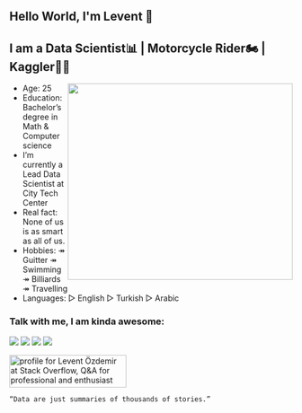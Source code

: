 ## Hello World, I'm Levent 👋


## I am a Data Scientist📊 | Motorcycle Rider🏍 | Kaggler👨‍💻
<img src=https://media4.giphy.com/media/zoKdmndB8QBR2c0gjy/giphy.gif width="400" height="350" align="right">

- Age: 25
- Education: Bachelor’s degree in Math & Computer science
- I’m currently a Lead Data Scientist at City Tech Center
- Real fact: None of us is as smart as all of us.
- Hobbies: ↠ Guitter ↠ Swimming ↠ Billiards ↠ Travelling
- Languages: ▻ English ▻ Turkish ▻ Arabic
### Talk with me, I am kinda awesome:
<p float="left">
<a href="mailto:leventoz997@gmail.com"><img src="https://img.shields.io/badge/Gmail-D14836?style=for-the-badge&logo=gmail&logoColor=white" /></a>
<a href="https://www.linkedin.com/in/levent-ozdemir/"><img src="https://img.shields.io/badge/LinkedIn-0077B5?style=for-the-badge&logo=linkedin&logoColor=yellow" /></a>
<a href="https://www.kaggle.com/leventoz"><img src="https://img.shields.io/badge/Kaggle-20BEFF?style=for-the-badge&logo=Kaggle&logoColor=white" /></a>
<a href="https://leventozdemir.medium.com/"><img src="https://img.shields.io/badge/Medium-12100E?style=for-the-badge&logo=medium&logoColor=white" /></a>
</p>
<a href="https://stackoverflow.com/users/10757176/levent-%c3%96zdemir"><img src="https://stackoverflow.com/users/flair/10757176.png?theme=dark" width="208" height="58" alt="profile for Levent &#214;zdemir at Stack Overflow, Q&amp;A for professional and enthusiast programmers" title="profile for Levent &#214;zdemir at Stack Overflow, Q&amp;A for professional and enthusiast programmers"></a>

`
 “Data are just summaries of thousands of stories.”
`

